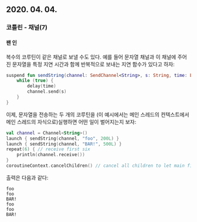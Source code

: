 ## 2020. 04. 04.

### 코틀린 - 채널(7)

#### 팬 인

복수의 코루틴이 같은 채널로 보낼 수도 있다. 예를 들어 문자열 채널과 이 채널에 주어진 문자열을 특정 지연 시간과 함께 반복적으로 보내는 지연 함수가 있다고 하자:

```kotlin
suspend fun sendString(channel: SendChannel<String>, s: String, time: Long) {
    while (true) {
        delay(time)
        channel.send(s)
    }
}
```

이제, 문자열을 전송하는 두 개의 코루틴을 (이 예시에서는 메인 스레드의 컨텍스트에서 메인 스레드의 자식으로)실행하면 어떤 일이 벌어지는지 보자:

```kotlin
val channel = Channel<String>()
launch { sendString(channel, "foo", 200L) }
launch { sendString(channel, "BAR!", 500L) }
repeat(6) { // receive first six
    println(channel.receive())
}
coroutineContext.cancelChildren() // cancel all children to let main finish
```

출력은 다음과 같다:

```
foo
foo
BAR!
foo
foo
BAR!
```

